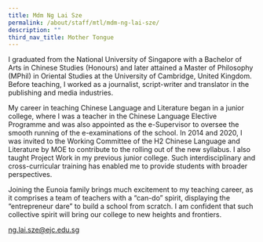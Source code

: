 ```yaml
---
title: Mdm Ng Lai Sze
permalink: /about/staff/mtl/mdm-ng-lai-sze/
description: ""
third_nav_title: Mother Tongue
---
```





I graduated from the National University of Singapore with a Bachelor of Arts in Chinese Studies (Honours) and later attained a Master of Philosophy (MPhil) in Oriental Studies at the University of Cambridge, United Kingdom. Before teaching, I worked as a journalist, script-writer and translator in the publishing and media industries.

My career in teaching Chinese Language and Literature began in a junior college, where I was a teacher in the Chinese Language Elective Programme and was also appointed as the e-Supervisor to oversee the smooth running of the e-examinations of the school. In 2014 and 2020, I was invited to the Working Committee of the H2 Chinese Language and Literature by MOE to contribute to the rolling out of the new syllabus. I also taught Project Work in my previous junior college. Such interdisciplinary and cross-curricular training has enabled me to provide students with broader perspectives.

Joining the Eunoia family brings much excitement to my teaching career, as it comprises a team of teachers with a “can-do” spirit, displaying the “entrepreneur dare” to build a school from scratch. I am confident that such collective spirit will bring our college to new heights and frontiers.

[ng.lai.sze@ejc.edu.sg](mailto:ng.lai.sze@ejc.edu.sg)